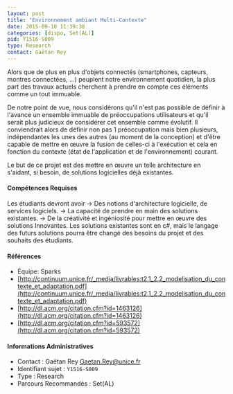 ```yaml
---
layout: post
title: "Environnement ambiant Multi-Contexte"
date: 2015-09-10 11:39:38
categories: [dispo, Set(AL)]
pid: Y1516-S009
type: Research
contact: Gaëtan Rey
---
```

       
Alors que de plus en plus d'objets connectés (smartphones, capteurs, montres connectées, ...) peuplent notre environnement quotidien, la plus part des travaux actuels cherchent à prendre en compte ces éléments comme un tout immuable.

De notre point de vue, nous considérons qu'il n'est pas possible de définir à l'avance un ensemble immuable de préoccupations utilisateurs et qu'il serait plus judicieux de considérer cet ensemble comme évolutif. Il conviendrait alors de définir non pas 1 préoccupation mais bien plusieurs, indépendantes les unes des autres (au moment de la conception) et d'être capable de mettre en œuvre la fusion de celles-ci à l'exécution et cela en fonction du contexte (état de l'application et de l'environnement) courant.

Le but de ce projet est des mettre en œuvre un telle architecture en s'aidant, si besoin, de solutions logicielles déjà existantes.

#### Compétences Requises
Les étudiants devront avoir 
-> Des notions d'architecture logicielle, de services logiciels.
-> La capacité de prendre en main des solutions existantes.
-> De la créativité et ingéniosité pour mettre en œuvre des solutions Innovantes.
Les solutions existantes sont en c#, mais le langage des futurs solutions pourra être changé des besoins du projet et des souhaits des étudiants.


#### Références

  * Équipe: Sparks
  * [http://continuum.unice.fr/_media/livrables:t2.1_2.2_modelisation_du_contexte_et_adaptation.pdf](http://continuum.unice.fr/_media/livrables:t2.1_2.2_modelisation_du_contexte_et_adaptation.pdf)
  * [http://dl.acm.org/citation.cfm?id=1463126](http://dl.acm.org/citation.cfm?id=1463126)
  * [http://dl.acm.org/citation.cfm?id=593572](http://dl.acm.org/citation.cfm?id=593572)

#### Informations Administratives
  * Contact : Gaëtan Rey <Gaetan.Rey@unice.fr>
  * Identifiant sujet : `Y1516-S009`
  * Type : Research
  * Parcours Recommandés : Set(AL)
     